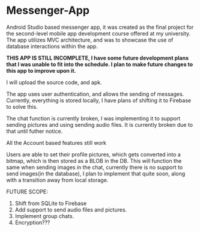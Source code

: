 # Messenger-App
Android Studio based messenger app, it was created as the final project for the second-level mobile app development course offered at my university. The app utilizes MVC architecture, and was to showcase the use of database interactions within the app.

**THIS APP IS STILL INCOMPLETE, I have some future development plans that I was unable to fit into the schedule. I plan to make future changes to this app to improve upon it.**

I will upload the source code, and apk.

The app uses user authentication, and allows the sending of messages. 
Currently, everything is stored locally, I have plans of shifting it to Firebase to solve this. 

The chat function is currently broken, I was implementing it to support sending pictures and using sending audio files. It is currently broken due to that until futher notice.

All the Account based features still work

Users are able to set their profile pictures, which gets converted into a bitmap, which is then stored as a BLOB in the DB. This will function the same when sending images in the chat, currently there is no support to send images(in the database), I plan to implement that quite soon, along with a transition away from local storage.

FUTURE SCOPE:
1. Shift from SQLite to Firebase
2. Add support to send audio files and pictures.
3. Implement group chats.
4. Encryption???
